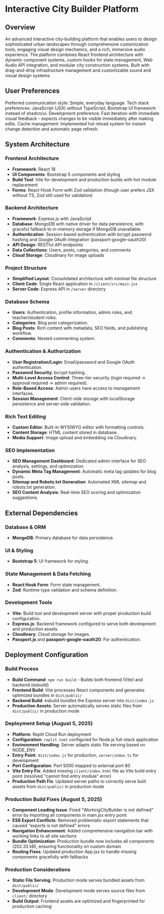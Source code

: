 # Interactive City Builder Platform

## Overview
An advanced interactive city-building platform that enables users to design sophisticated urban landscapes through comprehensive customization tools, engaging visual design mechanics, and a rich, immersive audio experience. The platform combines React frontend architecture with dynamic component systems, custom hooks for state management, Web Audio API integration, and modular city construction systems. Built with drag-and-drop infrastructure management and customizable sound and visual design systems.

## User Preferences
Preferred communication style: Simple, everyday language.
Tech stack preferences: JavaScript (JSX) without TypeScript, Bootstrap UI framework instead of shadcn/ui.
Development preference: Fast iteration with immediate visual feedback - expects changes to be visible immediately after making edits.
Cache management: Implemented hot reload system for instant change detection and automatic page refresh.

## System Architecture

### Frontend Architecture
- **Framework**: React 18
- **UI Components**: Bootstrap 5 components and styling
- **Build Tool**: Vite for development and production builds with hot module replacement
- **Forms**: React Hook Form with Zod validation (though user prefers JSX without TS, Zod still used for validation)

### Backend Architecture
- **Framework**: Express.js with JavaScript
- **Database**: MongoDB with native driver for data persistence, with graceful fallback to in-memory storage if MongoDB unavailable
- **Authentication**: Session-based authentication with bcrypt password hashing and Google OAuth integration (passport-google-oauth20)
- **API Design**: RESTful API endpoints
- **Data Collections**: Users, posts, categories, and comments
- **Cloud Storage**: Cloudinary for image uploads

### Project Structure
- **Simplified Layout**: Consolidated architecture with minimal file structure
- **Client Code**: Single React application in `/client/src/main.jsx`
- **Server Code**: Express API in `/server` directory

### Database Schema
- **Users**: Authentication, profile information, admin roles, and teacher/student roles.
- **Categories**: Blog post categorization.
- **Blog Posts**: Rich content with metadata, SEO fields, and publishing workflow.
- **Comments**: Nested commenting system.

### Authentication & Authorization
- **User Registration/Login**: Email/password and Google OAuth authentication.
- **Password Security**: bcrypt hashing.
- **Multi-Level Access Control**: Three-tier security (login required → approval required → admin required).
- **Role-Based Access**: Admin users have access to management interfaces.
- **Session Management**: Client-side storage with localStorage persistence and server-side validation.

### Rich Text Editing
- **Custom Editor**: Built-in WYSIWYG editor with formatting controls.
- **Content Storage**: HTML content stored in database.
- **Media Support**: Image upload and embedding via Cloudinary.

### SEO Implementation
- **SEO Management Dashboard**: Dedicated admin interface for SEO analysis, settings, and optimization.
- **Dynamic Meta Tag Management**: Automatic meta tag updates for blog posts.
- **Sitemap and Robots.txt Generation**: Automated XML sitemap and robots.txt generation.
- **SEO Content Analysis**: Real-time SEO scoring and optimization suggestions.

## External Dependencies

### Database & ORM
- **MongoDB**: Primary database for data persistence.

### UI & Styling
- **Bootstrap 5**: UI framework for styling.

### State Management & Data Fetching
- **React Hook Form**: Form state management.
- **Zod**: Runtime type validation and schema definition.

### Development Tools
- **Vite**: Build tool and development server with proper production build configuration.
- **Express.js**: Backend framework configured to serve both development and production assets.
- **Cloudinary**: Cloud storage for images.
- **Passport.js** and **passport-google-oauth20**: For authentication.

## Deployment Configuration

### Build Process
- **Build Command**: `npm run build` - Builds both frontend (Vite) and backend (esbuild)
- **Frontend Build**: Vite processes React components and generates optimized bundles in `dist/public/`
- **Backend Build**: esbuild bundles the Express server into `dist/index.js`
- **Production Assets**: Server automatically serves static files from `dist/public/` in production mode

### Deployment Setup (August 5, 2025)
- **Platform**: Replit Cloud Run deployment
- **Configuration**: `replit.toml` configured for Node.js full-stack application
- **Environment Handling**: Server adapts static file serving based on NODE_ENV
- **Entry Point**: `dist/index.js` for production, `server/index.ts` for development
- **Port Configuration**: Port 5000 mapped to external port 80
- **Vite Entry Fix**: Added missing `client/index.html` file as Vite build entry point (resolved "cannot find entry module" error)
- **Production Path Fix**: Updated server paths to correctly serve built assets from `dist/public/` in production mode

### Production Build Fixes (August 5, 2025)
- **Component Loading Issue**: Fixed "WorkingCityBuilder is not defined" error by importing all components in main.jsx entry point
- **ES6 Export Conflicts**: Removed problematic export statements that caused "exports is not defined" errors
- **Navigation Enhancement**: Added comprehensive navigation bar with working links to all site sections
- **Bundle Optimization**: Production bundle now includes all components (202.33 kB), ensuring functionality on custom domain
- **Routing Fixes**: Updated production App.jsx to handle missing components gracefully with fallbacks

### Production Considerations
- **Static File Serving**: Production mode serves bundled assets from `dist/public/`
- **Development Mode**: Development mode serves source files from `client/` directory
- **Build Output**: Frontend assets are optimized and fingerprinted for production caching